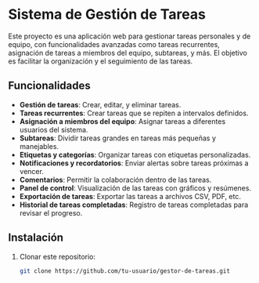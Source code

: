# Sistema de Gestión de Tareas

Este proyecto es una aplicación web para gestionar tareas personales y de equipo, con funcionalidades avanzadas como tareas recurrentes, asignación de tareas a miembros del equipo, subtareas, y más. El objetivo es facilitar la organización y el seguimiento de las tareas.

## Funcionalidades

- **Gestión de tareas**: Crear, editar, y eliminar tareas.
- **Tareas recurrentes**: Crear tareas que se repiten a intervalos definidos.
- **Asignación a miembros del equipo**: Asignar tareas a diferentes usuarios del sistema.
- **Subtareas**: Dividir tareas grandes en tareas más pequeñas y manejables.
- **Etiquetas y categorías**: Organizar tareas con etiquetas personalizadas.
- **Notificaciones y recordatorios**: Enviar alertas sobre tareas próximas a vencer.
- **Comentarios**: Permitir la colaboración dentro de las tareas.
- **Panel de control**: Visualización de las tareas con gráficos y resúmenes.
- **Exportación de tareas**: Exportar las tareas a archivos CSV, PDF, etc.
- **Historial de tareas completadas**: Registro de tareas completadas para revisar el progreso.

## Instalación

1. Clonar este repositorio:
   ```bash
   git clone https://github.com/tu-usuario/gestor-de-tareas.git
